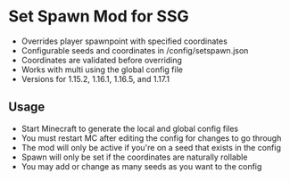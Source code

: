 # Set Spawn Mod for SSG

* Overrides player spawnpoint with specified coordinates 
* Configurable seeds and coordinates in /config/setspawn.json
* Coordinates are validated before overriding
* Works with multi using the global config file
* Versions for 1.15.2, 1.16.1, 1.16.5, and 1.17.1

## Usage

* Start Minecraft to generate the local and global config files
* You must restart MC after editing the config for changes to go through
* The mod will only be active if you're on a seed that exists in the config
* Spawn will only be set if the coordinates are naturally rollable
* You may add or change as many seeds as you want to the config
